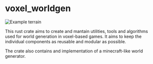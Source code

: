 # voxel_worldgen

![Example terrain](https://i.imgur.com/PGtsKGc.png)

This rust crate aims to create and mantain utilities, tools and algorithms used for world generation in voxel-based games. It aims to keep the individual components as reusable and modular as possible.

The crate also contains and implementation of a minecraft-like world generator.
